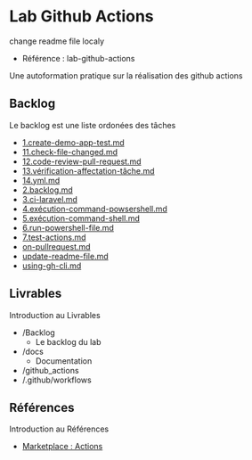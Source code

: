 # Lab Github Actions 

change readme file localy

- Référence :  lab-github-actions 

Une autoformation pratique sur la réalisation des github actions  

## Backlog 

Le backlog est une liste ordonées des tâches 

- [1.create-demo-app-test.md](./Backlog/1.create-demo-app-test.md) 
- [11.check-file-changed.md](./Backlog/11.check-file-changed.md) 
- [12.code-review-pull-request.md](./Backlog/12.code-review-pull-request.md) 
- [13.vérification-affectation-tâche.md](./Backlog/13.vérification-affectation-tâche.md) 
- [14.yml.md](./Backlog/14.yml.md) 
- [2.backlog.md](./Backlog/2.backlog.md) 
- [3.ci-laravel.md](./Backlog/3.ci-laravel.md) 
- [4.exécution-command-powsershell.md](./Backlog/4.exécution-command-powsershell.md) 
- [5.exécution-command-shell.md](./Backlog/5.exécution-command-shell.md) 
- [6.run-powershell-file.md](./Backlog/6.run-powershell-file.md) 
- [7.test-actions.md](./Backlog/7.test-actions.md) 
- [on-pullrequest.md](./Backlog/on-pullrequest.md) 
- [update-readme-file.md](./Backlog/update-readme-file.md) 
- [using-gh-cli.md](./Backlog/using-gh-cli.md) 
## Livrables 

Introduction au Livrables 

- /Backlog 
  - Le backlog du lab 
- /docs 
  - Documentation 
- /github_actions 
- /.github/workflows 
## Références 

Introduction au Références 

- [Marketplace : Actions](https://github.com/marketplace?category=project-management&query=label&type=actions) 

